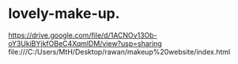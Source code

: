 # lovely-make-up.
https://drive.google.com/file/d/1ACNOv13Ob-oY3UkiBYjkfOBeC4XqmlDM/view?usp=sharing
file:///C:/Users/MtH/Desktop/rawan/makeup%20website/index.html
